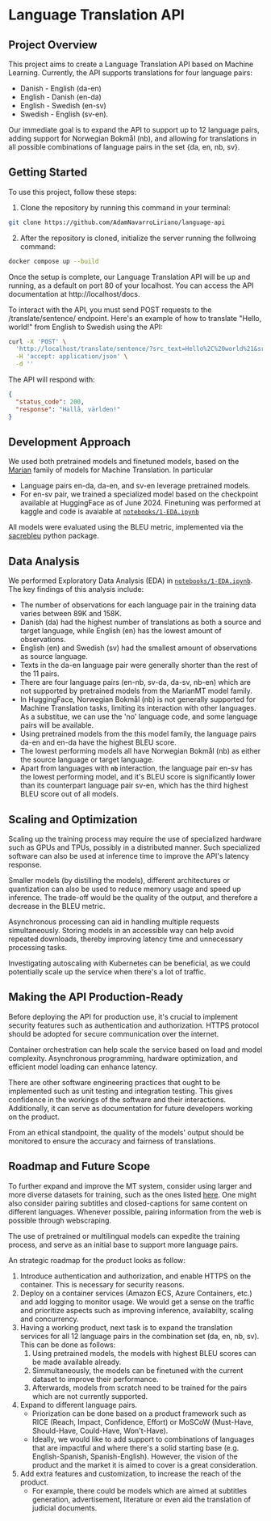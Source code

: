 # Language Translation API

## Project Overview

This project aims to create a Language Translation API based on Machine Learning. Currently, the API supports translations for four language pairs:
- Danish - English (da-en)
- English - Danish (en-da)
- English - Swedish (en-sv)
- Swedish - English (sv-en).

Our immediate goal is to expand the API to support up to 12 language pairs, adding support for Norwegian Bokmål (nb), and allowing for translations in all possible combinations of language pairs in the set {da, en, nb, sv}.

## Getting Started

To use this project, follow these steps:

1. Clone the repository by running this command in your terminal:

```bash
git clone https://github.com/AdamNavarroLiriano/language-api
```

2. After the repository is cloned, initialize the server running the follwoing command:

```bash
docker compose up --build
```

Once the setup is complete, our Language Translation API will be up and running, as a default on port 80 of your localhost. You can access the API documentation at http://localhost/docs.

To interact with the API, you must send POST requests to the /translate/sentence/ endpoint. Here's an example of how to translate "Hello, world!" from English to Swedish using the API:

```bash
curl -X 'POST' \
  'http://localhost/translate/sentence/?src_text=Hello%2C%20world%21&src=en&tgt=sv' \
  -H 'accept: application/json' \
  -d ''
```

The API will respond with:

```json
{
  "status_code": 200,
  "response": "Hallå, världen!"
}
```

## Development Approach

We used both pretrained models and finetuned models, based on the [Marian](https://huggingface.co/docs/transformers/en/model_doc/marian) family of models for Machine Translation. In particular
* Language pairs en-da, da-en, and sv-en leverage pretrained models. 
* For en-sv pair, we trained a specialized model based on the checkpoint available at HuggingFace as of June 2024. Finetuning was performed at kaggle and code is avaiable at [`notebooks/1-EDA.ipynb`](./notebooks/2-finetune.ipynb)
 
All models were evaluated using the BLEU metric, implemented via the [sacrebleu](https://github.com/mjpost/sacrebleu) python package.

## Data Analysis

We performed Exploratory Data Analysis (EDA) in [`notebooks/1-EDA.ipynb`](./notebooks/1-EDA.ipynb). The key findings of this analysis include:

- The number of observations for each language pair in the training data varies between 89K and 158K.
- Danish (da) had the highest number of translations as both a source and target language, while English (en) has the lowest amount of observations.
- English (en) and Swedish (sv) had the smallest amount of observations as source language.
- Texts in the da-en language pair were generally shorter than the rest of the 11 pairs.
- There are four language pairs (en-nb, sv-da, da-sv, nb-en) which are not supported by pretrained models from the MarianMT model family.
- In HuggingFace, Norwegian Bokmål (nb) is not generally supported for Machine Translation tasks, limiting its interaction with other languages. As a substitue, we can use the 'no' language code, and some language pairs will be available.
- Using pretrained models from the this model family, the language pairs da-en and en-da have the highest BLEU score.
- The lowest performing models all have Norwegian Bokmål (nb) as either the source language or target language.
- Apart from languages with **`nb`** interaction, the language pair en-sv has the lowest performing model, and it's BLEU score is significantly lower than its counterpart language pair sv-en, which has the third highest BLEU score out of all models.

## Scaling and Optimization

Scaling up the training process may require the use of specialized hardware such as GPUs and TPUs, possibly in a distributed manner. Such specialized software can also be used at inference time to improve the API's latency response.

Smaller models (by distilling the models), different architectures or quantization can also be used to reduce memory usage and speed up inference. The trade-off would be the quality of the output, and therefore a decrease in the BLEU metric.  

Asynchronous processing can aid in handling multiple requests simultaneously. Storing models in an accessible way can help avoid repeated downloads, thereby improving latency time and unnecessary processing tasks. 

Investigating autoscaling with Kubernetes can be beneficial, as we could potentially scale up the service when there's a lot of traffic.

## Making the API Production-Ready

Before deploying the API for production use, it's crucial to implement security features such as authentication and authorization. HTTPS protocol should be adopted for secure communication over the internet.

Container orchestration can help scale the service based on load and model complexity. Asynchronous programming, hardware optimization, and efficient model loading can enhance latency.

There are other software engineering practices that ought to be implemented such as unit testing and integration testing. This gives confidence in the workings of the software and their interactions. Additionally, it can serve as documentation for future developers working on the product.

From an ethical standpoint, the quality of the models' output should be monitored to ensure the accuracy and fairness of translations.

## Roadmap and Future Scope

To further expand and improve the MT system, consider using larger and more diverse datasets for training, such as the ones listed [here](https://metatext.io/datasets-list/translation-task). One might also consider pairing subtitles and closed-captions for same content on different languages. Whenever possible, pairing information from the web is possible through webscraping.

The use of pretrained or multilingual models can expedite the training process, and serve as an initial base to support more language pairs.

An strategic roadmap for the product looks as follow:
1. Introduce authentication and authorization, and enable HTTPS on the container. This is necessary for security reasons.
2. Deploy on a container services (Amazon ECS, Azure Containers, etc.) and add logging to monitor usage. We would get a sense on the traffic and prioritize aspects such as improving inference, availabilty, scaling and concurrency.
3. Having a working product, next task is to expand the translation services for all 12 language pairs in the combination set (da, en, nb, sv). This can be done as follows:
   1. Using pretrained models, the models with highest BLEU scores can be made available already.
   2. Simmultaneously, the models can be finetuned with the current dataset to improve their performance.
   3. Afterwards, models from scratch need to be trained for the pairs which are not currently supported.
4. Expand to different language pairs.
     * Priorization can be done based on a product framework such as RICE (Reach, Impact, Confidence, Effort) or MoSCoW (Must-Have, Should-Have, Could-Have, Won't-Have).
     * Ideally, we would like to add support to combinations of languages that are impactful and where there's a solid starting base (e.g. English-Spanish, Spanish-English). However, the vision of the product and the market it is aimed to cover is a great consideration.
5. Add extra features and customization, to increase the reach of the product.
     * For example, there could be models which are aimed at subtitles generation, advertisement, literature or even aid the translation of judicial documents.